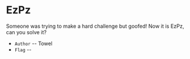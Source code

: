 # EzPz
Someone was trying to make a hard challenge but goofed! Now it is EzPz, can you solve it?

* `Author` -- Towel
* `Flag` -- 
